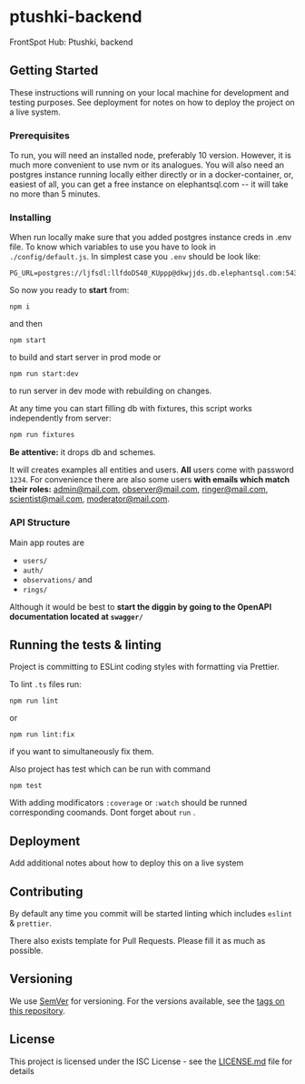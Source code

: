 # ptushki-backend

FrontSpot Hub: Ptushki, backend

## Getting Started

These instructions will running on your local machine for development and testing purposes. See deployment for notes on how to deploy the project on a live system.

### Prerequisites

To run, you will need an installed node, preferably 10 version. However, it is much more convenient to use nvm or its analogues.
You will also need an postgres instance running locally either directly or in a docker-container, or, easiest of all, you can get a free instance on elephantsql.com -- it will take no more than 5 minutes.

### Installing

When run locally make sure that you added postgres instance creds in .env file. To know which variables to use you have to look in `./config/default.js`. In simplest case you `.env` should be look like:

```dotenv
PG_URL=postgres://ljfsdl:llfdoDS40_KUppp@dkwjjds.db.elephantsql.com:5432/ljfsdl
```

So now you ready to **start** from:

```
npm i
```

and then

```
npm start
```

to build and start server in prod mode or

```
npm run start:dev
```

to run server in dev mode with rebuilding on changes.

At any time you can start filling db with fixtures, this script works independently from server:

```bash
npm run fixtures
```

**Be attentive:** it drops db and schemes.

It will creates examples all entities and users. **All** users come with password `1234`. For convenience there are also some users **with emails which match their roles:** admin@mail.com, observer@mail.com, ringer@mail.com, scientist@mail.com, moderator@mail.com.

### API Structure

Main app routes are

- `users/`
- `auth/`
- `observations/` and
- `rings/`

Although it would be best to **start the diggin by going to the OpenAPI documentation located at `swagger/`**

## Running the tests & linting

Project is committing to ESLint coding styles with formatting via Prettier.

To lint `.ts` files run:

```
npm run lint
```

or

```
npm run lint:fix
```

if you want to simultaneously fix them.

Also project has test which can be run with command

```
npm test
```

With adding modificators `:coverage` or `:watch` should be runned corresponding coomands. Dont forget about `run` .

## Deployment

Add additional notes about how to deploy this on a live system

## Contributing

By default any time you commit will be started linting which includes `eslint` & `prettier`.

There also exists template for Pull Requests. Please fill it as much as possible.

## Versioning

We use [SemVer](http://semver.org/) for versioning. For the versions available, see the [tags on this repository](https://github.com/your/project/tags).

## License

This project is licensed under the ISC License - see the [LICENSE.md](LICENSE.md) file for details
